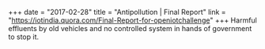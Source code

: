 +++
date = "2017-02-28"
title = "Antipollution | Final Report"
link = "https://iotindia.quora.com/Final-Report-for-openiotchallenge"
+++
Harmful effluents by old vehicles and no controlled system in hands of government to stop it.